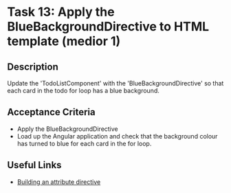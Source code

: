 # Task 13: Apply the BlueBackgroundDirective to HTML template (medior 1)

## Description
Update the 'TodoListComponent' with the  'BlueBackgroundDirective' so that each card in the todo for loop has a 
blue background.

## Acceptance Criteria
- Apply the BlueBackgroundDirective
- Load up the Angular application and check that the background colour has turned to blue for each card in the for loop.

## Useful Links
- [Building an attribute directive](https://angular.dev/guide/directives/attribute-directives#building-an-attribute-directive)
